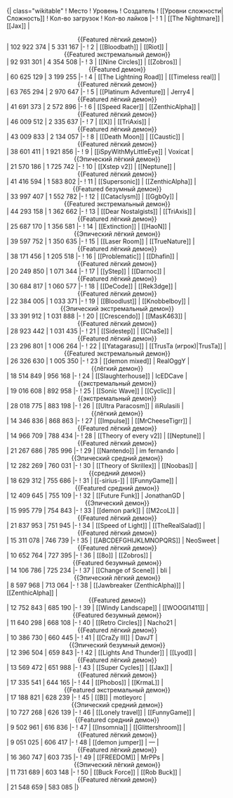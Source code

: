 {| class="wikitable"
! Место
! Уровень
! Создатель
! [[Уровни сложности|Сложность]]
! Кол-во загрузок
! Кол-во лайков
|-
! 1
| [[The Nightmare]]
| [[Jax]]
| <center>{{Featured лёгкий демон}}</center>
| 102 922 374
| 5 331 167
|-
! 2
| [[Bloodbath]]
| [[Riot]]
| <center>{{Featured экстремальный демон}}</center>
| 92 931 301
| 4 354 508
|-
! 3
| [[Nine Circles]]
| [[Zobros]]
| <center>{{Featured демон}}</center>
| 60 625 129
| 3 199 255
|-
! 4
| [[The Lightning Road]]
| [[Timeless real]]
| <center>{{Featured лёгкий демон}}</center>
| 63 765 294
| 2 970 647
|-
! 5
| [[Platinum Adventure]]
| Jerry4
| <center>{{Featured лёгкий демон}}</center>
| 41 691 373
| 2 572 896
|-
! 6
| [[Speed Racer]]
| [[ZenthicAlpha]]
| <center>{{Featured лёгкий демон}}</center>
| 46 009 512
| 2 335 637
|-
! 7
| [[X]]
| [[TriAxis]]
| <center>{{Featured лёгкий демон}}</center>
| 43 009 833
| 2 134 057
|-
! 8
| [[Death Moon]]
| [[Caustic]]
| <center>{{Featured лёгкий демон}}</center>
| 38 601 411
| 1 921 856
|-
! 9
| [[iSpyWithMyLittleEye]]
| Voxicat
| <center>{{Эпический лёгкий демон}}</center>
| 21 570 186
| 1 725 742
|-
! 10
| [[Xstep v2]]
| [[Neptune]]
| <center>{{Featured лёгкий демон}}</center>
| 41 416 594
| 1 583 802
|-
! 11
| [[Supersonic]]
| [[ZenthicAlpha]]
| <center>{{Featured безумный демон}}</center>
| 33 997 407
| 1 552 782
|-
! 12
| [[Cataclysm]]
| [[Ggb0y]]
| <center>{{Featured экстремальный демон}}</center>
| 44 293 158
| 1 362 662
|-
! 13
| [[Dear Nostalgists]]
| [[TriAxis]]
| <center>{{Featured лёгкий демон}}</center>
| 25 687 170
| 1 356 581
|-
! 14
| [[Extinction]]
| [[HaoN]]
| <center>{{Эпический лёгкий демон}}</center>
| 39 597 752
| 1 350 635
|-
! 15
| [[Laser Room]]
| [[TrueNature]]
| <center>{{Featured лёгкий демон}}</center>
| 38 171 456
| 1 205 518
|-
! 16
| [[Problematic]]
| [[Dhafin]]
| <center>{{Featured лёгкий демон}}</center>
| 20 249 850
| 1 071 344
|-
! 17
| [[yStep]]
| [[Darnoc]]
| <center>{{Featured лёгкий демон}}</center>
| 30 684 817
| 1 060 577
|-
! 18
| [[DeCode]]
| [[Rek3dge]]
| <center>{{Featured лёгкий демон}}</center>
| 22 384 005
| 1 033 371
|-
! 19
| [[Bloodlust]]
| [[Knobbelboy]]
| <center>{{Эпический экстремальный демон}}</center>
| 33 391 912
| 1 031 888
|-
! 20
| [[Crescendo]]
| [[MasK463]]
| <center>{{Featured лёгкий демон}}</center>
| 28 923 442
| 1 031 435
|-
! 21
| [[Sidestep]]
| [[ChaSe]]
| <center>{{Featured лёгкий демон}}</center>
| 23 296 801
| 1 006 264
|-
! 22
| [[Yatagarasu]]
| [[TrusTa (игрок)|TrusTa]]
| <center>{{Featured экстремальный демон}}</center>
| 26 326 630
| 1 005 350
|-
! 23
| [[demon mixed]]
| RealOggY
| <center>{{лёгкий демон}}</center>
| 18 514 849
| 956 168
|-
! 24
| [[Slaughterhouse]]
| IcEDCave
| <center>{{экстремальный демон}}</center>
| 19 016 608
| 892 958
|-
! 25
| [[Sonic Wave]]
| [[Cyclic]]
| <center>{{экстремальный демон}}</center>
| 28 018 775
| 883 198
|-
! 26
| [[Ultra Paracosm]]
| iIiRulasiIi
| <center>{{лёгкий демон}}</center>
| 14 346 836
| 868 863
|-
! 27
| [[Impulse]]
| [[MrCheeseTigrr]]
| <center>{{Featured лёгкий демон}}</center>
| 14 966 709
| 788 434
|-
! 28
| [[Theory of every v2]]
| [[Neptune]]
| <center>{{Featured лёгкий демон}}</center>
| 21 267 686
| 785 996
|-
! 29
| [[Nantendo]]
| im fernando
| <center>{{Эпический средний демон}}</center>
| 12 282 269
| 760 031
|-
! 30
| [[Theory of Skrillex]]
| [[Noobas]]
| <center>{{средний демон}}</center>
| 18 629 312
| 755 686
|-
! 31
| [[-sirius-]]
| [[FunnyGame]]
| <center>{{Featured средний демон}}</center>
| 12 409 645
| 755 109
|-
! 32
| [[Future Funk]]
| JonathanGD
| <center>{{Эпический демон}}</center>
| 15 995 779
| 754 843
|-
! 33
| [[demon park]]
| [[M2coL]]
| <center>{{Featured лёгкий демон}}</center>
| 21 837 953
| 751 945
|-
! 34
| [[Speed of Light]]
| [[TheRealSalad]]
| <center>{{Featured лёгкий демон}}</center>
| 15 311 078
| 746 739
|-
! 35
| [[ABCDEFGHIJKLMNOPQRS]]
| NeoSweet
| <center>{{Featured лёгкий демон}}</center>
| 10 652 764
| 727 395
|-
! 36
| [[8o]]
| [[Zobros]]
| <center>{{Featured безумный демон}}</center>
| 14 106 786
| 725 234
|-
! 37
| [[Change of Scene]]
| bli
| <center>{{Эпический лёгкий демон}}</center>
| 8 597 968
| 713 064
|-
! 38
| [[Jawbreaker (ZenthicAlpha)]]
| [[ZenthicAlpha]]
| <center>{{Featured демон}}</center>
| 12 752 843
| 685 190
|-
! 39
| [[Windy Landscape]]
| [[WOOGI1411]]
| <center>{{Featured безумный демон}}</center>
| 11 640 298
| 668 108
|-
! 40
| [[Retro Circles]]
| Nacho21
| <center>{{Featured лёгкий демон}}</center>
| 10 386 730
| 660 445
|-
! 41
| [[CraZy III]]
| DavJT
| <center>{{Эпический безумный демон}}</center>
| 12 396 504
| 659 843
|-
! 42
| [[Lights And Thunder]]
| [[Lyod]]
| <center>{{Featured лёгкий демон}}</center>
| 13 569 472
| 651 988
|-
! 43
| [[Super Cycles]]
| [[Jax]]
| <center>{{Featured лёгкий демон}}</center>
| 17 335 541
| 644 165
|-
! 44
| [[Phobos]]
| [[KrmaL]]
| <center>{{Featured экстремальный демон}}</center>
| 17 188 821
| 628 239
|-
! 45
| [[B]]
| motleyorc
| <center>{{Эпический средний демон}}</center>
| 10 727 268
| 626 139
|-
! 46
| [[Lonely travel]]
| [[FunnyGame]]
| <center>{{Featured средний демон}}</center>
| 9 502 961
| 616 836
|-
! 47
| [[Insomnia]]
| [[Glittershroom]]
| <center>{{Featured лёгкий демон}}</center>
| 9 051 025
| 606 417
|-
! 48
| [[demon jumper]]
| —
| <center>{{Featured лёгкий демон}}</center>
| 16 360 747
| 603 735
|-
! 49
| [[FREEDOM]]
| MrPPs
| <center>{{Эпический лёгкий демон}}</center>
| 11 731 689
| 603 148
|-
! 50
| [[Buck Force]]
| [[Rob Buck]]
| <center>{{Featured лёгкий демон}}</center>
| 21 548 659
| 583 085
|}